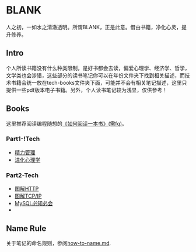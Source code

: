 # BLANK

人之初，一如水之清澈透明。所谓BLANK，正是此意。借由书籍，净化心灵，提升修养。


## Intro

个人所读书籍没有什么种类限制，是好书都会去读，偏爱心理学、经济学、哲学，文学类也会涉猎，这些部分的读书笔记你可以在年份文件夹下找到相关描述，而技术书籍会统一放在tech-books文件夹下面，可能并不会有相关笔记描述，这里只提供一些pdf版本电子书籍。另外，个人读书笔记较为浅显，仅供参考！


## Books

这里推荐阅读编程随想的[《如何阅读一本书》(需fq)](https://program-think.blogspot.com/2013/04/how-to-read-book.html)。

### Part1-!Tech

* [精力管理]()
* [进化心理学]()



### Part2-Tech

* [图解HTTP]()
* [图解TCP/IP]()
* [MySQL必知必会]()
* []()



## Name Rule

关于笔记的命名规则，参阅[how-to-name.md](https://github.com/i0Ek3/BLANK/blob/master/how-to-name.md).





